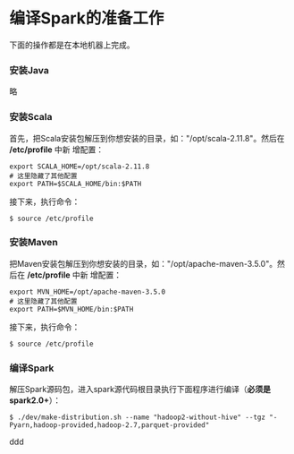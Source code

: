 编译Spark的准备工作
=================================================================================
下面的操作都是在本地机器上完成。

### 安装Java
略

### 安装Scala
首先，把Scala安装包解压到你想安装的目录，如："/opt/scala-2.11.8"。然后在 **/etc/profile** 中新
增配置：
```shell
export SCALA_HOME=/opt/scala-2.11.8
# 这里隐藏了其他配置
export PATH=$SCALA_HOME/bin:$PATH
```
接下来，执行命令：
```shell
$ source /etc/profile
```

### 安装Maven
把Maven安装包解压到你想安装的目录，如："/opt/apache-maven-3.5.0"。然后在 **/etc/profile** 中新
增配置：
```shell
export MVN_HOME=/opt/apache-maven-3.5.0
# 这里隐藏了其他配置
export PATH=$MVN_HOME/bin:$PATH
```
接下来，执行命令：
```shell
$ source /etc/profile
```

### 编译Spark
解压Spark源码包，进入spark源代码根目录执行下面程序进行编译（**必须是spark2.0+**）：
```shell
$ ./dev/make-distribution.sh --name "hadoop2-without-hive" --tgz "-Pyarn,hadoop-provided,hadoop-2.7,parquet-provided"
```





































ddd
